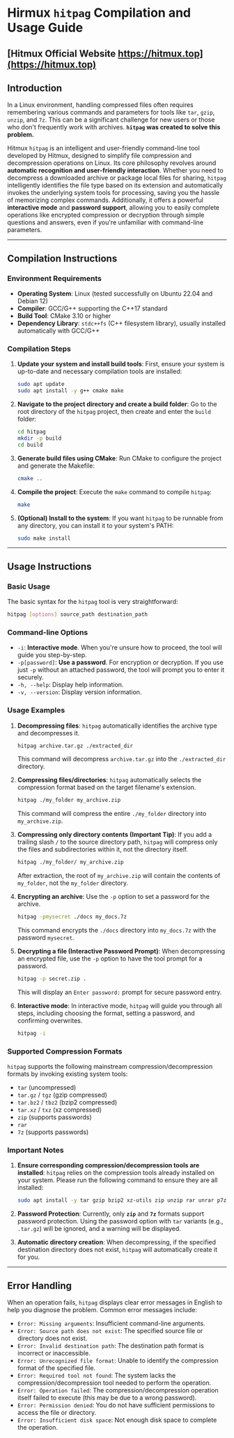 # Hirmux `hitpag` Compilation and Usage Guide

## [Hitmux Official Website https://hitmux.top](https://hitmux.top)

## Introduction

In a Linux environment, handling compressed files often requires remembering various commands and parameters for tools like `tar`, `gzip`, `unzip`, and `7z`. This can be a significant challenge for new users or those who don't frequently work with archives. **`hitpag` was created to solve this problem.**

Hitmux `hitpag` is an intelligent and user-friendly command-line tool developed by Hitmux, designed to simplify file compression and decompression operations on Linux. Its core philosophy revolves around **automatic recognition and user-friendly interaction**. Whether you need to decompress a downloaded archive or package local files for sharing, `hitpag` intelligently identifies the file type based on its extension and automatically invokes the underlying system tools for processing, saving you the hassle of memorizing complex commands. Additionally, it offers a powerful **interactive mode** and **password support**, allowing you to easily complete operations like encrypted compression or decryption through simple questions and answers, even if you're unfamiliar with command-line parameters.

---

## Compilation Instructions

### Environment Requirements

*   **Operating System**: Linux (tested successfully on Ubuntu 22.04 and Debian 12)
*   **Compiler**: GCC/G++ supporting the C++17 standard
*   **Build Tool**: CMake 3.10 or higher
*   **Dependency Library**: `stdc++fs` (C++ filesystem library), usually installed automatically with GCC/G++

### Compilation Steps

1.  **Update your system and install build tools**:
    First, ensure your system is up-to-date and necessary compilation tools are installed:

    ```bash
    sudo apt update
    sudo apt install -y g++ cmake make
    ```

2.  **Navigate to the project directory and create a build folder**:
    Go to the root directory of the `hitpag` project, then create and enter the `build` folder:

    ```bash
    cd hitpag
    mkdir -p build
    cd build
    ```

3.  **Generate build files using CMake**:
    Run CMake to configure the project and generate the Makefile:

    ```bash
    cmake ..
    ```

4.  **Compile the project**:
    Execute the `make` command to compile `hitpag`:

    ```bash
    make
    ```

5.  **(Optional) Install to the system**:
    If you want `hitpag` to be runnable from any directory, you can install it to your system's PATH:

    ```bash
    sudo make install
    ```

---

## Usage Instructions

### Basic Usage

The basic syntax for the `hitpag` tool is very straightforward:

```bash
hitpag [options] source_path destination_path
```

### Command-line Options

*   `-i`: **Interactive mode**. When you're unsure how to proceed, the tool will guide you step-by-step.
*   `-p[password]`: **Use a password**. For encryption or decryption. If you use just `-p` without an attached password, the tool will prompt you to enter it securely.
*   `-h, --help`: Display help information.
*   `-v, --version`: Display version information.

### Usage Examples

1.  **Decompressing files**:
    `hitpag` automatically identifies the archive type and decompresses it.

    ```bash
    hitpag archive.tar.gz ./extracted_dir
    ```
    This command will decompress `archive.tar.gz` into the `./extracted_dir` directory.

2.  **Compressing files/directories**:
    `hitpag` automatically selects the compression format based on the target filename's extension.

    ```bash
    hitpag ./my_folder my_archive.zip
    ```
    This command will compress the entire `./my_folder` directory into `my_archive.zip`.

3.  **Compressing only directory contents (Important Tip)**:
    If you add a trailing slash `/` to the source directory path, `hitpag` will compress only the files and subdirectories within it, not the directory itself.

    ```bash
    hitpag ./my_folder/ my_archive.zip
    ```
    After extraction, the root of `my_archive.zip` will contain the contents of `my_folder`, not the `my_folder` directory.

4.  **Encrypting an archive**:
    Use the `-p` option to set a password for the archive.

    ```bash
    hitpag -pmysecret ./docs my_docs.7z
    ```
    This command encrypts the `./docs` directory into `my_docs.7z` with the password `mysecret`.

5.  **Decrypting a file (Interactive Password Prompt)**:
    When decompressing an encrypted file, use the `-p` option to have the tool prompt for a password.

    ```bash
    hitpag -p secret.zip .
    ```
    This will display an `Enter password:` prompt for secure password entry.

6.  **Interactive mode**:
    In interactive mode, `hitpag` will guide you through all steps, including choosing the format, setting a password, and confirming overwrites.

    ```bash
    hitpag -i
    ```

### Supported Compression Formats

`hitpag` supports the following mainstream compression/decompression formats by invoking existing system tools:

*   `tar` (uncompressed)
*   `tar.gz` / `tgz` (gzip compressed)
*   `tar.bz2` / `tbz2` (bzip2 compressed)
*   `tar.xz` / `txz` (xz compressed)
*   `zip` (supports passwords)
*   `rar`
*   `7z` (supports passwords)

### Important Notes

1.  **Ensure corresponding compression/decompression tools are installed**:
    `hitpag` relies on the compression tools already installed on your system. Please run the following command to ensure they are all installed:

    ```bash
    sudo apt install -y tar gzip bzip2 xz-utils zip unzip rar unrar p7zip-full
    ```

2.  **Password Protection**:
    Currently, only **`zip`** and **`7z`** formats support password protection. Using the password option with `tar` variants (e.g., `.tar.gz`) will be ignored, and a warning will be displayed.

3.  **Automatic directory creation**:
    When decompressing, if the specified destination directory does not exist, `hitpag` will automatically create it for you.

---

## Error Handling

When an operation fails, `hitpag` displays clear error messages in English to help you diagnose the problem. Common error messages include:

*   `Error: Missing arguments`: Insufficient command-line arguments.
*   `Error: Source path does not exist`: The specified source file or directory does not exist.
*   `Error: Invalid destination path`: The destination path format is incorrect or inaccessible.
*   `Error: Unrecognized file format`: Unable to identify the compression format of the specified file.
*   `Error: Required tool not found`: The system lacks the compression/decompression tool needed to perform the operation.
*   `Error: Operation failed`: The compression/decompression operation itself failed to execute (this may be due to a wrong password).
*   `Error: Permission denied`: You do not have sufficient permissions to access the file or directory.
*   `Error: Insufficient disk space`: Not enough disk space to complete the operation.
